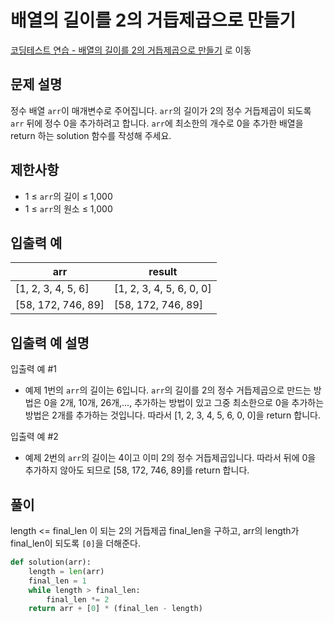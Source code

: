 # 배열의 길이를 2의 거듭제곱으로 만들기

[코딩테스트 연습 - 배열의 길이를 2의 거듭제곱으로 만들기][1] 로 이동

## 문제 설명

정수 배열 `arr`이 매개변수로 주어집니다. `arr`의 길이가 2의 정수 거듭제곱이 되도록 `arr` 뒤에 정수 0을 추가하려고 합니다. `arr`에 최소한의 개수로 0을 추가한 배열을 return 하는 solution 함수를 작성해 주세요.

## 제한사항

- 1 ≤ `arr`의 길이 ≤ 1,000
- 1 ≤ `arr`의 원소 ≤ 1,000

## 입출력 예

| arr                | result                   |
| ------------------ | ------------------------ |
| [1, 2, 3, 4, 5, 6] | [1, 2, 3, 4, 5, 6, 0, 0] |
| [58, 172, 746, 89] | [58, 172, 746, 89]       |

## 입출력 예 설명

입출력 예 #1

- 예제 1번의 `arr`의 길이는 6입니다. `arr`의 길이를 2의 정수 거듭제곱으로 만드는 방법은 0을 2개, 10개, 26개,..., 추가하는 방법이 있고 그중 최소한으로 0을 추가하는 방법은 2개를 추가하는 것입니다. 따라서 [1, 2, 3, 4, 5, 6, 0, 0]을 return 합니다.

입출력 예 #2

- 예제 2번의 `arr`의 길이는 4이고 이미 2의 정수 거듭제곱입니다. 따라서 뒤에 0을 추가하지 않아도 되므로 [58, 172, 746, 89]를 return 합니다.

## 풀이

length <= final_len 이 되는 2의 거듭제곱 final_len을 구하고,
arr의 length가 final_len이 되도록 `[0]`을 더해준다.

```python
def solution(arr):
    length = len(arr)
    final_len = 1
    while length > final_len:
        final_len *= 2
    return arr + [0] * (final_len - length)
```

[1]: https://school.programmers.co.kr/learn/courses/30/lessons/181857
